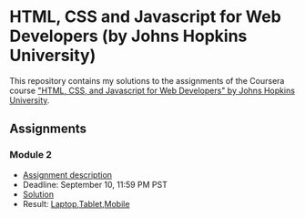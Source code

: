 # HTML, CSS and Javascript for Web Developers (by Johns Hopkins University)

This repository contains my solutions to the assignments of the Coursera course
["HTML, CSS, and Javascript for Web Developers" by Johns Hopkins University](https://www.coursera.org/learn/html-css-javascript-for-web-developers).

## Assignments

### Module 2
* [Assignment description](Assignment/Module_2/assignment2_description/Assignment-2.md)
* Deadline: September 10, 11:59 PM PST
* [Solution](https://nikesh0025.github.io/HTML-CSS-JS-Course/Assignment/Module_2/)
* Result: [Laptop](Assignment/Module_2/Results/Laptop.png),[Tablet](Assignment/Module_2/Results/Tablet.png),[Mobile](Assignment/Module_2/Results/Mobile.png)
